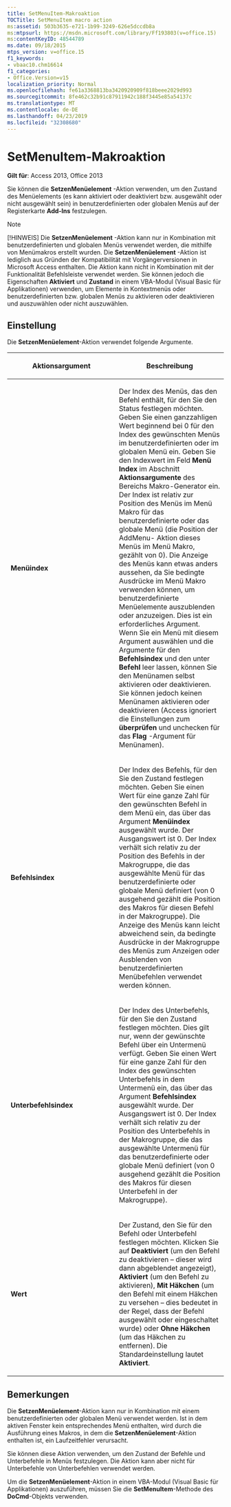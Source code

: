 ```yaml
---
title: SetMenuItem-Makroaktion
TOCTitle: SetMenuItem macro action
ms:assetid: 503b3635-e721-1b99-3249-626e5dccdb8a
ms:mtpsurl: https://msdn.microsoft.com/library/Ff193803(v=office.15)
ms:contentKeyID: 48544789
ms.date: 09/18/2015
mtps_version: v=office.15
f1_keywords:
- vbaac10.chm16614
f1_categories:
- Office.Version=v15
localization_priority: Normal
ms.openlocfilehash: fe61a3368813ba3420920909f818beee2029d993
ms.sourcegitcommit: 8fe462c32b91c87911942c188f3445e85a54137c
ms.translationtype: MT
ms.contentlocale: de-DE
ms.lasthandoff: 04/23/2019
ms.locfileid: "32308680"
---
```

# <a name="setmenuitem-macro-action"></a>SetMenuItem-Makroaktion

**Gilt für**: Access 2013, Office 2013

Sie können die **SetzenMenüelement** -Aktion verwenden, um den Zustand des Menüelements (es kann aktiviert oder deaktiviert bzw. ausgewählt oder nicht ausgewählt sein) in benutzerdefinierten oder globalen Menüs auf der Registerkarte **Add-Ins** festzulegen.

> [!NOTE]
> [!HINWEIS] Die **SetzenMenüelement** -Aktion kann nur in Kombination mit benutzerdefinierten und globalen Menüs verwendet werden, die mithilfe von Menümakros erstellt wurden. Die **SetzenMenüelement** -Aktion ist lediglich aus Gründen der Kompatibilität mit Vorgängerversionen in Microsoft Access enthalten. Die Aktion kann nicht in Kombination mit der Funktionalität Befehlsleiste verwendet werden. Sie können jedoch die Eigenschaften **Aktiviert** und **Zustand** in einem VBA-Modul (Visual Basic für Applikationen) verwenden, um Elemente in Kontextmenüs oder benutzerdefinierten bzw. globalen Menüs zu aktivieren oder deaktivieren und auszuwählen oder nicht auszuwählen.

## <a name="setting"></a>Einstellung

Die **SetzenMenüelement**-Aktion verwendet folgende Argumente.

<table>
<colgroup>
<col style="width: 50%" />
<col style="width: 50%" />
</colgroup>
<thead>
<tr class="header">
<th><p>Aktionsargument</p></th>
<th><p>Beschreibung</p></th>
</tr>
</thead>
<tbody>
<tr class="odd">
<td><p><strong>Menüindex</strong></p></td>
<td><p>Der Index des Menüs, das den Befehl enthält, für den Sie den Status festlegen möchten. Geben Sie einen ganzzahligen Wert beginnend bei 0 für den Index des gewünschten Menüs im benutzerdefinierten oder im globalen Menü ein. Geben Sie den Indexwert im Feld <strong>Menü Index</strong> im Abschnitt <strong>Aktionsargumente</strong> des Bereichs Makro-Generator ein. Der Index ist relativ zur Position des Menüs im Menü Makro für das benutzerdefinierte oder das globale Menü (die Position der AddMenu- <strong></strong> Aktion dieses Menüs im Menü Makro, gezählt von 0). Die Anzeige des Menüs kann etwas anders aussehen, da Sie bedingte Ausdrücke im Menü Makro verwenden können, um benutzerdefinierte Menüelemente auszublenden oder anzuzeigen. Dies ist ein erforderliches Argument. Wenn Sie ein Menü mit diesem Argument auswählen und die Argumente für den <strong>Befehlsindex</strong> und den unter <strong>Befehl</strong> leer lassen, können Sie den Menünamen selbst aktivieren oder deaktivieren. Sie können jedoch keinen Menünamen aktivieren oder deaktivieren (Access ignoriert die Einstellungen zum <strong>überprüfen</strong> und unchecken für das <strong>Flag</strong> -Argument für Menünamen). <strong></strong></p></td>
</tr>
<tr class="even">
<td><p><strong>Befehlsindex</strong></p></td>
<td><p>Der Index des Befehls, für den Sie den Zustand festlegen möchten. Geben Sie einen Wert für eine ganze Zahl für den gewünschten Befehl in dem Menü ein, das über das Argument <strong>Menüindex</strong> ausgewählt wurde. Der Ausgangswert ist 0. Der Index verhält sich relativ zu der Position des Befehls in der Makrogruppe, die das ausgewählte Menü für das benutzerdefinierte oder globale Menü definiert (von 0 ausgehend gezählt die Position des Makros für diesen Befehl in der Makrogruppe). Die Anzeige des Menüs kann leicht abweichend sein, da bedingte Ausdrücke in der Makrogruppe des Menüs zum Anzeigen oder Ausblenden von benutzerdefinierten Menübefehlen verwendet werden können.</p></td>
</tr>
<tr class="odd">
<td><p><strong>Unterbefehlsindex</strong></p></td>
<td><p>Der Index des Unterbefehls, für den Sie den Zustand festlegen möchten. Dies gilt nur, wenn der gewünschte Befehl über ein Untermenü verfügt. Geben Sie einen Wert für eine ganze Zahl für den Index des gewünschten Unterbefehls in dem Untermenü ein, das über das Argument <strong>Befehlsindex</strong> ausgewählt wurde. Der Ausgangswert ist 0. Der Index verhält sich relativ zu der Position des Unterbefehls in der Makrogruppe, die das ausgewählte Untermenü für das benutzerdefinierte oder globale Menü definiert (von 0 ausgehend gezählt die Position des Makros für diesen Unterbefehl in der Makrogruppe).</p></td>
</tr>
<tr class="even">
<td><p><strong>Wert</strong></p></td>
<td><p>Der Zustand, den Sie für den Befehl oder Unterbefehl festlegen möchten. Klicken Sie auf <strong>Deaktiviert</strong> (um den Befehl zu deaktivieren – dieser wird dann abgeblendet angezeigt), <strong>Aktiviert</strong> (um den Befehl zu aktivieren), <strong>Mit Häkchen</strong> (um den Befehl mit einem Häkchen zu versehen – dies bedeutet in der Regel, dass der Befehl ausgewählt oder eingeschaltet wurde) oder <strong>Ohne Häkchen</strong> (um das Häkchen zu entfernen). Die Standardeinstellung lautet <strong>Aktiviert</strong>.</p></td>
</tr>
</tbody>
</table>


## <a name="remarks"></a>Bemerkungen

Die **SetzenMenüelement**-Aktion kann nur in Kombination mit einem benutzerdefinierten oder globalen Menü verwendet werden. Ist in dem aktiven Fenster kein entsprechendes Menü enthalten, wird durch die Ausführung eines Makros, in dem die **SetzenMenüelement**-Aktion enthalten ist, ein Laufzeitfehler verursacht.

Sie können diese Aktion verwenden, um den Zustand der Befehle und Unterbefehle in Menüs festzulegen. Die Aktion kann aber nicht für Unterbefehle von Unterbefehlen verwendet werden.

Um die **SetzenMenüelement**-Aktion in einem VBA-Modul (Visual Basic für Applikationen) auszuführen, müssen Sie die **SetMenuItem**-Methode des **DoCmd**-Objekts verwenden.

